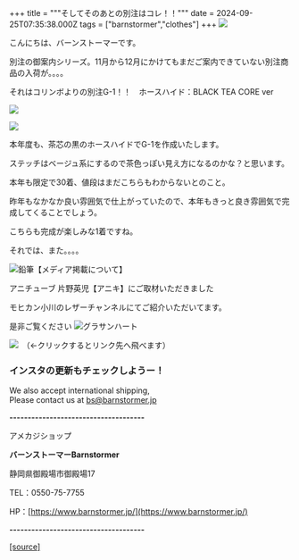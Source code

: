 +++
title = """そしてそのあとの別注はコレ！！"""
date = 2024-09-25T07:35:38.000Z
tags = ["barnstormer","clothes"]
+++
[![](https://stat.ameba.jp/user_images/20231023/16/barnstormer-go/b2/03/p/o0420015015354743273.png)](https://ameblo.jp/barnstormer-go/entry-12825670498.html)

こんにちは、バーンストーマーです。

別注の御案内シリーズ。11月から12月にかけてもまだご案内できていない別注商品の入荷が。。。。

それはコリンボよりの別注G-1！！　ホースハイド：BLACK TEA CORE ver

[![](https://stat.ameba.jp/user_images/20240925/13/barnstormer-go/c7/b7/j/o0350052615490423808.jpg)](https://stat.ameba.jp/user_images/20240925/13/barnstormer-go/c7/b7/j/o0350052615490423808.jpg)

[![](https://stat.ameba.jp/user_images/20240925/13/barnstormer-go/41/c4/j/o0350052615490423811.jpg)](https://stat.ameba.jp/user_images/20240925/13/barnstormer-go/41/c4/j/o0350052615490423811.jpg)

本年度も、茶芯の黒のホースハイドでG-1を作成いたします。

ステッチはベージュ系にするので茶色っぽい見え方になるのかな？と思います。

本年も限定で30着、値段はまだこちらもわからないとのこと。

昨年もなかなか良い雰囲気で仕上がっていたので、本年もきっと良き雰囲気で完成してくることでしょう。

こちらも完成が楽しみな1着ですね。

それでは、また。。。。

![鉛筆](https://stat100.ameba.jp/blog/ucs/img/char/char3/519.png)【メディア掲載について】

アニチューブ 片野英児【アニキ】にご取材いただきました

モヒカン小川のレザーチャンネルにてご紹介いただいてます。

是非ご覧ください ![グラサンハート](https://stat100.ameba.jp/blog/ucs/img/char/char3/148.png)

[![](https://stat.ameba.jp/user_images/20230412/16/barnstormer-go/6a/23/p/o0108010815269242493.png)](https://www.instagram.com/barnstormer_daily/)　（←クリックするとリンク先へ飛べます）

### インスタの更新もチェックしようー！

We also accept international shipping,  
Please contact us at bs@barnstormer.jp

**\-------------------------------------**

アメカジショップ

**バーンストーマーBarnstormer**

静岡県御殿場市御殿場17

TEL：0550-75-7755

HP：[https://www.barnstormer.jp/](https://www.barnstormer.jp/)

**\-------------------------------------**

[[source]](https://ameblo.jp/barnstormer-go/entry-12868864918.html)
